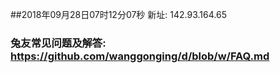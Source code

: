 ##2018年09月28日07时12分07秒 新址: 142.93.164.65
### 兔友常见问题及解答: https://github.com/wanggonging/d/blob/w/FAQ.md
